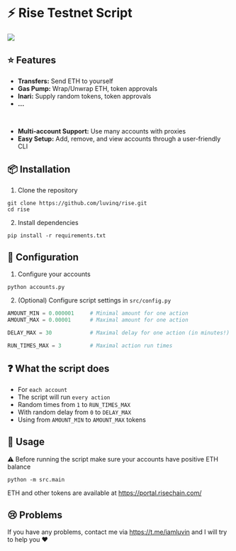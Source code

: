 # ⚡ Rise Testnet Script

![](https://blog.risechain.com/content/images/size/w2000/2025/04/Frame-2147223945.png)

## ⭐ Features

- **Transfers:** Send ETH to yourself
- **Gas Pump:** Wrap/Unwrap ETH, token approvals
- **Inari:** Supply random tokens, token approvals
- **...**

<br>

- **Multi-account Support:** Use many accounts with proxies
- **Easy Setup:** Add, remove, and view accounts through a user-friendly CLI

## 📦 Installation

1. Clone the repository

```shell
git clone https://github.com/luvinq/rise.git
cd rise
```

2. Install dependencies

```shell
pip install -r requirements.txt
```

## 📝 Configuration

1. Configure your accounts

```shell
python accounts.py
```

2. (Optional) Configure script settings in `src/config.py`

```python
AMOUNT_MIN = 0.000001     # Minimal amount for one action
AMOUNT_MAX = 0.00001      # Maximal amount for one action

DELAY_MAX = 30            # Maximal delay for one action (in minutes!)

RUN_TIMES_MAX = 3         # Maximal action run times
```

## ❓ What the script does

- For `each account`
- The script will run `every action`
- Random times from `1` to `RUN_TIMES_MAX`
- With random delay from `0` to `DELAY_MAX`
- Using from `AMOUNT_MIN` to `AMOUNT_MAX` tokens

## 🚀 Usage

⚠️ Before running the script make sure your accounts have positive ETH
balance

```shell
python -m src.main
```

ETH and other tokens are available at https://portal.risechain.com/

## 😢 Problems

If you have any problems, contact me via https://t.me/iamluvin
and I will try to help you ❤️

